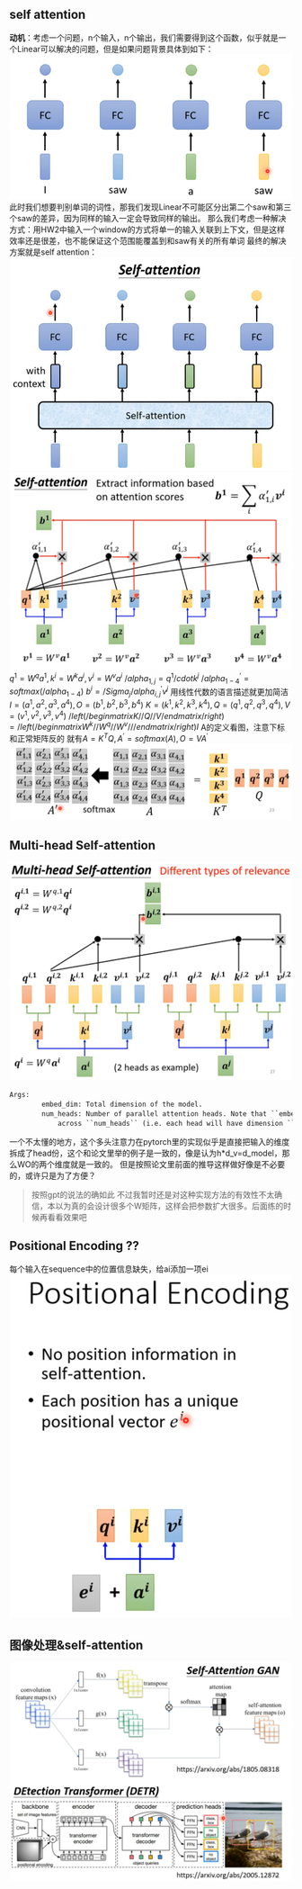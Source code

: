 ## self attention

**动机**：考虑一个问题，n个输入，n个输出，我们需要得到这个函数，似乎就是一个Linear可以解决的问题，但是如果问题背景具体到如下：
![alt text](./pictures/s_a_p1.png)
此时我们想要判别单词的词性，那我们发现Linear不可能区分出第二个saw和第三个saw的差异，因为同样的输入一定会导致同样的输出。
那么我们考虑一种解决方式：用HW2中输入一个window的方式将单一的输入关联到上下文，但是这样效率还是很差，也不能保证这个范围能覆盖到和saw有关的所有单词
最终的解决方案就是self attention：
![alt text](./pictures/s_a_p2.png)
![alt text](./pictures/s_a_p3.jpg)
$q^1 = W^q a^1, k^i = W^k a^i, v^i = W^v a^i$
$/alpha _{1,j} = q^1 /cdot k^j$
$/alpha ^{'} _{1-4} = softmax(/alpha _{1-4})$
$b^i = /Sigma_j /alpha ^{'} _{i,j} v^j$
用线性代数的语言描述就更加简洁
$I = (a^1, a^2, a^3, a^4), O = (b^1, b^2, b^3, b^4)$
$K = (k^1, k^2, k^3, k^4), Q = (q^1, q^2, q^3, q^4), V = (v^1, v^2, v^3, v^4)$
$/left( /begin{matrix}
    K //
    Q //
    V
/end{matrix}/right ) = 
/left( /begin{matrix} 
    W^k //
    W^q //
    W^v //
/end{matrix} /right) I$
A的定义看图，注意下标和正常矩阵反的
就有$A = K^T Q, A^{'} = softmax(A), O = V A^{'}$
![alt text](./pictures/s_a_p4.png)

## Multi-head Self-attention

![alt text](./pictures/s_a_p5.png)

```python
Args:
        embed_dim: Total dimension of the model.
        num_heads: Number of parallel attention heads. Note that ``embed_dim`` will be split
            across ``num_heads`` (i.e. each head will have dimension ``embed_dim // num_heads``).
```
一个不太懂的地方，这个多头注意力在pytorch里的实现似乎是直接把输入的维度拆成了head份，这个和论文里举的例子是一致的，像是认为h*d_v=d_model，那么WO的两个维度就是一致的。
但是按照论文里前面的推导这样做好像是不必要的，或许只是为了方便？
> 按照gpt的说法的确如此
不过我暂时还是对这种实现方法的有效性不太确信，本以为真的会设计很多个W矩阵，这样会把参数扩大很多。后面练的时候再看看效果吧

## Positional Encoding ??

每个输入在sequence中的位置信息缺失，给ai添加一项ei
![alt text](./pictures/s_a_p6.png)

## 图像处理&self-attention

![alt text](./pictures/s_a_p7.png)
